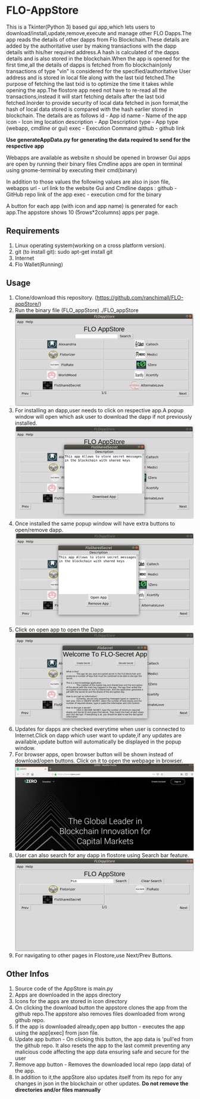 # FLO-AppStore
This is a Tkinter(Python 3) based gui app,which lets users to download/install,update,remove,execute and manage other FLO Dapps.The app reads the details of other dapps from Flo Blockchain.These details are added by the authoritative user by making transactions with the dapp details with his/her required address.A hash is calculated of the dapps details and is also stored in the blockchain.When the app is opened for the first time,all the details of dapps is fetched from flo blockchain(only transactions of type "vin" is considered for the specified/authoritative User address and is stored in local file along with the last txid fetched.The purpose of fetching the last txid is to optimize the time it takes while opening the app.The flostore app need not have to re-read all the transactions,instead it will start fetching details after the last txid fetched.Inorder to provide security of local data fetched in json format,the hash of local data stored is compared with the hash earlier stored in blockchain. 
The details are as follows 
id - App id
name - Name of the app
icon - Icon img location 
description - App Description
type - App type (webapp, cmdline or gui)
exec - Execution Command
github - github link

**Use generateAppData.py for generating the data required to send for the respective app**


Webapps are available as website n should be opened in browser
Gui apps are open by running their binary files
Cmdline apps are open in terminal using gnome-terminal by executing their cmd(binary)

In addition to those values the following values are also in json file, 
webapps url - url link to the website
Gui and Cmdline dapps :
github - GitHub repo link of the app
exec - execution cmd for the binary

A button for each app (with icon and app name) is generated for each app.The appstore shows 10 (5rows*2columns) apps per page.

## Requirements
1. Linux operating system(working on a cross platform version).
2. git (to install git):
		sudo apt-get install git
3. Internet
4. Flo Wallet(Running)

## Usage
1. Clone/download this repository. (https://github.com/ranchimall/FLO-appStore/)
2. Run the binary file (FLO_appStore)
		./FLO_appStore
![Screenshot](https://github.com/ranchimall/FLO-appStore/blob/master/screenshots/App-Store.png)
3. For installing an dapp,user needs to click on respective app.A popup window will open which ask user to download the dapp if not previously installed.
![Screenshot](https://github.com/ranchimall/FLO-appStore/blob/master/screenshots/downloadApp.png)
4. Once installed the same popup window will have extra buttons to open/remove dapp.
![Screenshot](https://github.com/ranchimall/FLO-appStore/blob/master/screenshots/openApp.png)
5. Click on open app to open the Dapp
![Screenshot](https://github.com/ranchimall/FLO-appStore/blob/master/screenshots/appHome.png)
6. Updates for dapps are checked everytime when user is connected to Internet.Click on dapp which user want to update,if any updates are available,update button will automatically be displayed in the popup window.
7. For browser apps, open browser button will be shown instead of download/open buttons. Click on it to open the webpage in browser.
![Screenshot](https://github.com/ranchimall/FLO-appStore/blob/master/screenshots/browserApp.png)
6. User can also search for any dapp in flostore using Search bar feature.
![Screenshot](https://github.com/ranchimall/FLO-appStore/blob/master/screenshots/searchApp.png)
7. For navigating to other pages in Flostore,use Next/Prev Buttons.

## Other Infos

1. Source code of the AppStore is main.py
2. Apps are downloaded in the apps directory
3. Icons for the apps are stored in icon directory
4. On clicking the download button the appstore clones the app from the github repo.The appstore also removes files downloaded from wrong github repo.
5. If the app is downloaded already,open app button - executes the app using the app[exec] from json file.
6. Update app button - On clicking this button, the app data is 'pull'ed from the github repo. It also resets the app to the last commit preventing any malicious code affecting the app data ensuring safe and secure for the user
7. Remove app button - Removes the downloaded local repo (app data) of the app.
8. In addition to it,the appStore also updates itself from its repo for any changes in json in the blockchain or other updates.
**Do not remove the directories and/or files mannually**
